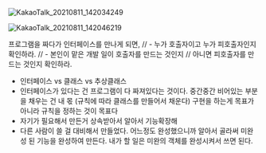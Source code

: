 ![KakaoTalk_20210811_142034249](https://user-images.githubusercontent.com/86590036/129300379-d42d11e7-d160-4c95-bf75-803ff5b29348.jpg)

![KakaoTalk_20210811_142046219](https://user-images.githubusercontent.com/86590036/129300405-611ce52c-ae85-441d-b9d8-c881a4cbbc82.jpg)

프로그램을 짜다가 인터페이스를 만나게 되면,
// - 누가 호출자이고 누가 피호출자인지 확인하라.
// - 본인이 맡은 개발 일이 호출자를 만드는 것인지
// 아니면 피호출자를 만드는 것인지 확인하라.

- 인터페이스 vs 클래스 vs 추상클래스
- 인터페이스가 있다는 건 프로그램이 다 짜져있다는 것이다. 중간중간 비어있는 부분을 채우는 건 내 몫 (규칙에 따라 클래스를 만들어서 채운다) 구현을 하는게 목표가 아니라 규칙을 정하는 것이 목표다
- 자기가 필요해서 만든거 상속받아서 알아서 기능확장해
- 다른 사람이 쓸 걸 대비해서 만들었다. 어느정도 완성했으니까 알아서 골라써 미완성 된 기능을 완성하여 만든다. 내가 할 일은 미완의 객체를 완성시켜서 쓰면 된다.
